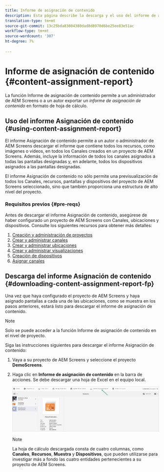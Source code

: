 ```yaml
---
title: Informe de asignación de contenido
description: Esta página describe la descarga y el uso del informe de asignación de contenido.
translation-type: tm+mt
source-git-commit: 13c25bda83004380dad8d8970d6be25ee83e51ac
workflow-type: tm+mt
source-wordcount: '307'
ht-degree: 7%

---
```



# Informe de asignación de contenido {#content-assignment-report}

La función Informe de asignación de contenido permite a un administrador de AEM Screens o a un autor exportar un *informe de asignación de contenido* en formato de hoja de cálculo.

## Uso del informe Asignación de contenido {#using-content-assignment-report}

El informe Asignación de contenido permite a un autor o administrador de AEM Screens descargar el informe que contiene todos los recursos, como imágenes o vídeos, en todos los Canales creados en un proyecto de AEM Screens. Además, incluye la información de todos los canales asignados a todas las pantallas designadas y, en adelante, todos los dispositivos asignados a las pantallas designadas.

El informe Asignación de contenido no sólo permite una previsualización de todos los Canales, recursos, pantallas y dispositivos del proyecto de AEM Screens seleccionado, sino que también proporciona una estructura de alto nivel del proyecto.


### Requisitos previos {#pre-reqs}

Antes de descargar el informe Asignación de contenido, asegúrese de haber configurado un proyecto de AEM Screens con Canales, ubicaciones y dispositivos.
Consulte los siguientes recursos para obtener más detalles:

1. [Creación y administración de proyectos](/help/user-guide/creating-a-screens-project.md)
1. [Crear y administrar canales](/help/user-guide/managing-channels.md)
1. [Crear y administrar ubicaciones](/help/user-guide/managing-locations.md)
1. [Crear y administrar visualizaciones](/help/user-guide/managing-displays.md)
1. [Creación de dispositivos](/help/user-guide/managing-devices.md)
1. [Asignar canales](/help/user-guide/channel-assignment-latest-fp.md) 


## Descarga del informe Asignación de contenido {#downloading-content-assignment-report-fp}

Una vez que haya configurado el proyecto de AEM Screens y haya asignado pantallas a cada una de las ubicaciones, como se muestra en los pasos anteriores, estará listo para descargar el informe de asignación de contenido.

>[!NOTE]
>Solo se puede acceder a la función Informe de asignación de contenido en el nivel de proyecto.

Siga las instrucciones siguientes para descargar el informe Asignación de contenido:

1. Vaya a su proyecto de AEM Screens y seleccione el proyecto **DemoScreens**.

1. Haga clic en **Informe de asignación de contenido** en la barra de acciones. Se debe descargar una hoja de Excel en el equipo local.

   ![image](/help/user-guide/assets/content-assignment-report/can-download.png)

   >[!NOTE]
   >La hoja de cálculo descargada consta de cuatro columnas, como **Canales**, **Recursos**, **Muestra** y **Dispositivos**, que pueden utilizarse para investigar más a fondo las cuatro entidades pertenecientes a su proyecto de AEM Screens.

